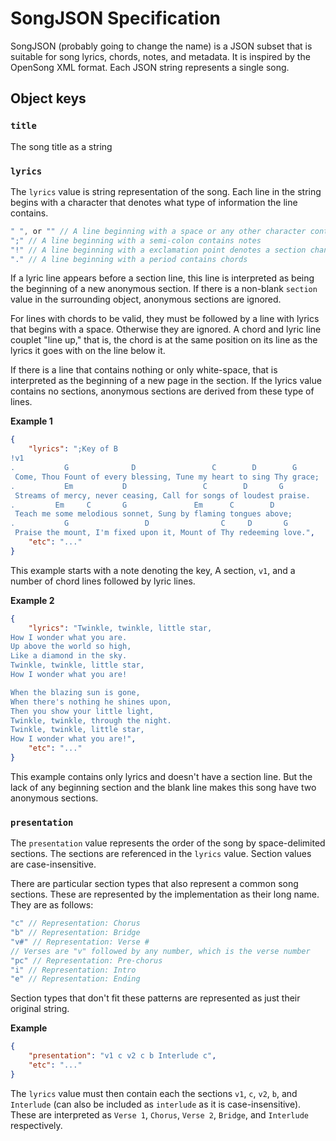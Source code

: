 # SongJSON Specification
SongJSON (probably going to change the name) is a JSON subset that is suitable for song lyrics, chords, notes, and metadata. It is inspired by the OpenSong XML format. Each JSON string represents a single song.

## Object keys

### `title`
The song title as a string

### `lyrics`
The `lyrics` value is string representation of the song. Each line in the string begins with a character that denotes what type of information the line contains.

```javascript
" ", or "" // A line beginning with a space or any other character contains lyrics
";" // A line beginning with a semi-colon contains notes
"!" // A line beginning with a exclamation point denotes a section change
"." // A line beginning with a period contains chords
```

If a lyric line appears before a section line, this line is interpreted as being the beginning of a new anonymous section. If there is a non-blank `section` value in the surrounding object, anonymous sections are ignored.

For lines with chords to be valid, they must be followed by a line with lyrics that begins with a space. Otherwise they are ignored. A chord and lyric line couplet "line up," that is, the chord is at the same position on its line as the lyrics it goes with on the line below it.

If there is a line that contains nothing or only white-space, that is interpreted as the beginning of a new page in the section. If the lyrics value contains no sections, anonymous sections are derived from these type of lines.

**Example 1**
```json
{
    "lyrics": ";Key of B
!v1
.           G              D                 C        D        G
 Come, Thou Fount of every blessing, Tune my heart to sing Thy grace;
.           Em           D                 C        D       G
 Streams of mercy, never ceasing, Call for songs of loudest praise.
.         Em     C       G               Em      C        D
 Teach me some melodious sonnet, Sung by flaming tongues above;
.           G                 D                C     D       G
 Praise the mount, I'm fixed upon it, Mount of Thy redeeming love.",
    "etc": "..."
}
```
This example starts with a note denoting the key, A section, `v1`, and a number of chord lines followed by lyric lines.

**Example 2**
```json
{
    "lyrics": "Twinkle, twinkle, little star,
How I wonder what you are.
Up above the world so high,
Like a diamond in the sky.
Twinkle, twinkle, little star,
How I wonder what you are!

When the blazing sun is gone,
When there's nothing he shines upon,
Then you show your little light,
Twinkle, twinkle, through the night.
Twinkle, twinkle, little star,
How I wonder what you are!",
    "etc": "..."
}
```
This example contains only lyrics and doesn't have a section line. But the lack of any beginning section and the blank line makes this song have two anonymous sections.

### `presentation`
The `presentation` value represents the order of the song by space-delimited sections. The sections are referenced in the `lyrics` value. Section values are case-insensitive.

There are particular section types that also represent a common song sections. These are represented by the implementation as their long name. They are as follows:

```javascript
"c" // Representation: Chorus
"b" // Representation: Bridge
"v#" // Representation: Verse #
// Verses are "v" followed by any number, which is the verse number
"pc" // Representation: Pre-chorus
"i" // Representation: Intro
"e" // Representation: Ending
```

Section types that don't fit these patterns are represented as just their original string.

**Example**
```json
{
    "presentation": "v1 c v2 c b Interlude c",
    "etc": "..."
}
```
The `lyrics` value must then contain each the sections `v1`, `c`, `v2`, `b`, and `Interlude` (can also be included as `interlude` as it is case-insensitive). These are interpreted as `Verse 1`, `Chorus`, `Verse 2`, `Bridge`, and `Interlude` respectively.